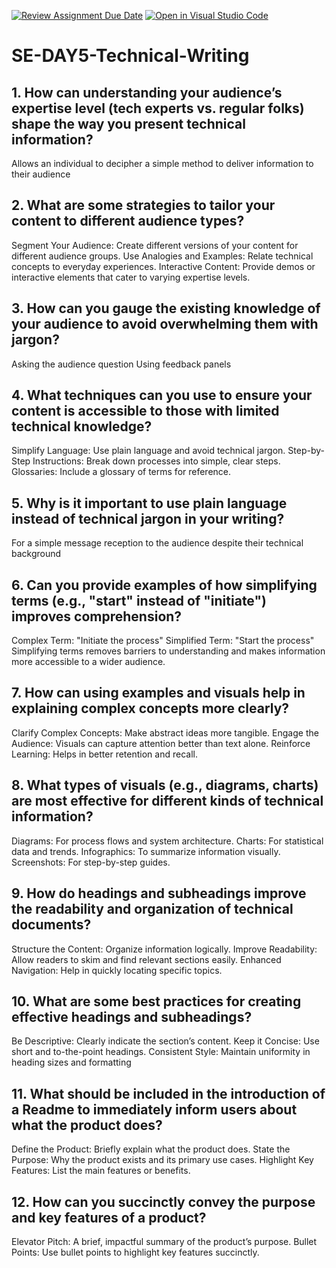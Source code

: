 [![Review Assignment Due Date](https://classroom.github.com/assets/deadline-readme-button-22041afd0340ce965d47ae6ef1cefeee28c7c493a6346c4f15d667ab976d596c.svg)](https://classroom.github.com/a/zsAR-pyY)
[![Open in Visual Studio Code](https://classroom.github.com/assets/open-in-vscode-2e0aaae1b6195c2367325f4f02e2d04e9abb55f0b24a779b69b11b9e10269abc.svg)](https://classroom.github.com/online_ide?assignment_repo_id=18456340&assignment_repo_type=AssignmentRepo)
# SE-DAY5-Technical-Writing
## 1. How can understanding your audience’s expertise level (tech experts vs. regular folks) shape the way you present technical information?
Allows an individual to decipher a simple method to deliver information to their audience
## 2. What are some strategies to tailor your content to different audience types?

Segment Your Audience: Create different versions of your content for different audience groups.
Use Analogies and Examples: Relate technical concepts to everyday experiences.
Interactive Content: Provide demos or interactive elements that cater to varying expertise levels.

## 3. How can you gauge the existing knowledge of your audience to avoid overwhelming them with jargon?
Asking the audience question
Using feedback panels 
## 4. What techniques can you use to ensure your content is accessible to those with limited technical knowledge?

Simplify Language: Use plain language and avoid technical jargon.
Step-by-Step Instructions: Break down processes into simple, clear steps.
Glossaries: Include a glossary of terms for reference.

## 5. Why is it important to use plain language instead of technical jargon in your writing?

For a simple message reception to the audience despite their technical background

## 6. Can you provide examples of how simplifying terms (e.g., "start" instead of "initiate") improves comprehension?

Complex Term: "Initiate the process"
Simplified Term: "Start the process" Simplifying terms removes barriers to understanding and makes information more accessible to a wider audience.

## 7. How can using examples and visuals help in explaining complex concepts more clearly?

Clarify Complex Concepts: Make abstract ideas more tangible.
Engage the Audience: Visuals can capture attention better than text alone.
Reinforce Learning: Helps in better retention and recall.

## 8. What types of visuals (e.g., diagrams, charts) are most effective for different kinds of technical information?

Diagrams: For process flows and system architecture.
Charts: For statistical data and trends.
Infographics: To summarize information visually.
Screenshots: For step-by-step guides.

## 9. How do headings and subheadings improve the readability and organization of technical documents?

Structure the Content: Organize information logically.
Improve Readability: Allow readers to skim and find relevant sections easily.
Enhanced Navigation: Help in quickly locating specific topics.

## 10. What are some best practices for creating effective headings and subheadings?

Be Descriptive: Clearly indicate the section’s content.
Keep it Concise: Use short and to-the-point headings.
Consistent Style: Maintain uniformity in heading sizes and formatting

## 11. What should be included in the introduction of a Readme to immediately inform users about what the product does?

Define the Product: Briefly explain what the product does.
State the Purpose: Why the product exists and its primary use cases.
Highlight Key Features: List the main features or benefits.

## 12. How can you succinctly convey the purpose and key features of a product?

Elevator Pitch: A brief, impactful summary of the product’s purpose.
Bullet Points: Use bullet points to highlight key features succinctly.
